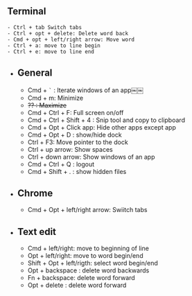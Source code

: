 ## Terminal
	- Ctrl + tab Switch tabs
	- Ctrl + opt + delete: Delete word back
	- Cmd + opt + left/right arrow: Move word￼￼
	- Ctrl + a: move to line begin
	- Ctrl + e: move to line end
- ## General
	- Cmd +  `` ` `` : Iterate windows of an app￼￼
	- Cmd + m: Minimize
	- ~~?? : Maximize~~
	- Cmd + Ctrl + F: Full screen on/off
	- Cmd + Ctrl + Shift + 4 : Snip tool and copy to clipboard
	- Cmd + Opt + Click app: Hide other apps except app
	- Cmd + Opt + D : show/hide dock
	- Ctrl + F3: Move pointer to the dock
	- Ctrl + up arrow: Show spaces
	- Ctrl + down arrow: Show windows of an app
	- Cmd + Ctrl + Q : logout
	- Cmd + Shift + . : show hidden files
- ## Chrome
	- Cmd + Opt + left/right arrow: Swiitch tabs
- ## Text edit
	- Cmd + left/right: move to beginning of line
	- Opt + left/right: move to word begin/end
	- Shift + Opt + left/rigth: select word begin/end
	- Opt + backspace : delete word backwards
	- Fn + backspace: delete word forward
	- Opt + delete : delete word forward